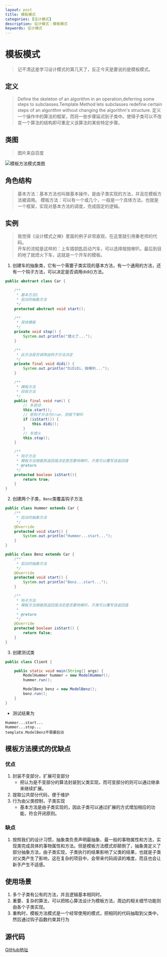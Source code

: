```yaml
---
layout: post
title: 模板模式
categories: [设计模式]
description: 设计模式：模板模式
keywords: 设计模式
---
```


# 模板模式
> 记不清这是学习设计模式的第几天了，反正今天是要说的是模板模式。

## 定义
> Define the skeleton of an algorithm in an operation,deferring some steps to subclasses.Template Method lets subclasses redefine certain steps of an algorithm without changing the algorithm's structure.
> 定义一个操作中的算法的框架，而将一些步骤延迟到子类中。使得子类可以不改变一个算法的结构即可重定义该算法的某些特定步骤。

## 类图
> 图片来自百度

![模板方法模式类图](https://images2015.cnblogs.com/blog/295473/201606/295473-20160602171803914-1299099873.gif)

## 角色结构
> 基本方法：基本方法也叫做基本操作，是由子类实现的方法，并且在模板方法被调用。
> 模板方法：可以有一个或几个，一般是一个具体方法，也就是一个框架，实现对基本方法的调度，完成固定的逻辑。

## 实例
> 我觉得《设计模式之禅》里面的例子非常直观，在这里就引用秦老师的代码。<br>
> 开车的流程是这样的：上车插钥匙启动汽车，可以选择按按喇叭，最后到目的地了就熄火下车，这就是一个开车的模板。<br>

1. 创建车的抽象类，它有一个需要子类实现的基本方法，有一个通用的方法，还有一个钩子方法，可以决定是否调用didi()方法。
````java
public abstract class Car {

    /**
     * 基本方法1
     * 启动的抽象方法
     */
    protected abstract void start();

    /**
     * 具体模板
     */
    private void stop() {
        System.out.println("熄火了...");
    }

    /**
     * 此方法是否调用由钩子方法决定
     */
    private final void didi() {
        System.out.println("DiDiDi，按喇叭...");
    }

    /**
     * 模板方法
     * 验收方法
     */
    public final void run() {
        // 车启动
        this.start();
        // 若钩子方法为true，则按下喇叭
        if (isStart()) {
            this.didi();
        }
        // 车熄火
        this.stop();
    }

    /**
     * 钩子方法
     * 模板方法根据其返回值决定是否要响喇叭，子类可以覆写该返回值
     * @return
     */
    protected boolean isStart(){
        return true;
    }
}
````

2. 创建两个子类，`Benz`类覆盖钩子方法
````java
public class Hummer extends Car {
    /**
     * 启动的抽象方法
     */
    @Override
    protected void start() {
        System.out.println("Hummer...start...");
    }
}

public class Benz extends Car {
    /**
     * 启动的抽象方法
     */
    @Override
    protected void start() {
        System.out.println("Benz...start...");
    }

    /**
     * 钩子方法
     * 模板方法根据其返回值决定是否要响喇叭，子类可以覆写该返回值
     *
     * @return
     */
    @Override
    protected boolean isStart() {
        return false;
    }
}

````

3. 创建测试类
````java
public class Client {

    public static void main(String[] args) {
        ModelHummer hummer = new ModelHummer();
        hummer.run();

        ModelBenz benz = new ModelBenz();
        benz.run();
    }
}
````
- 测试结果为
````$xslt
Hummer...start...
Hummer...stop...
template.ModelBenz不需要启动
````

## 模板方法模式的优缺点
### 优点
1. 封装不变部分，扩展可变部分
    - 把认为是不变部分的算法封装到父类实现，而可变部分的则可以通过继承来继续扩展。
2. 提取公共部分代码，便于维护
3. 行为由父类控制，子类实现
    - 基本方法是由子类实现的，因此子类可以通过扩展的方式增加相应的功能，符合开闭原则。

### 缺点
1. 按照我们的设计习惯，抽象类负责声明最抽象、最一般的事物属性和方法，实现类完成具体的事物属性和方法。但是模板方法模式却颠倒了，抽象类定义了部分抽象方法，由子类实现，子类执行的结果影响了父类的结果，也就是子类对父类产生了影响，这在复杂的项目中，会带来代码阅读的难度，而且也会让新手产生不适感。
   

## 使用场景
1. 多个子类有公有的方法，并且逻辑基本相同时。
2. 重要、复杂的算法，可以把核心算法设计为模板方法，周边的相关细节功能则由各个子类实现。
3. 重构时，模板方法模式是一个经常使用的模式，把相同的代码抽取到父类中，然后通过钩子函数约束其行为

## 源代码
[GitHub地址](https://github.com/Planeswalker23/all-in-one/tree/master/design-patterns/src/main/java/org/planeswalker/template)